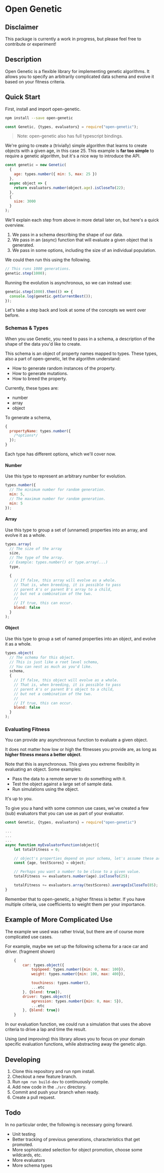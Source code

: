 # Open Genetic

## Disclaimer

This package is currently a work in progress, but please feel free to contribute or experiment!

## Description

Open Genetic is a flexible library for implementing genetic algorithms. It allows you to specify an arbitrarily complicated data schema and evolve it based on your fitness criteria.

## Quick Start

First, install and import open-genetic.

```bash
npm install --save open-genetic
```

```javascript
const Genetic, {types, evaluators} = require("open-genetic");
```

> Note: open-genetic also has full typescript bindings.

We're going to create a (trivially) simple algorithm that learns to create objects with a given age, in this case 25. This example is **far too simple** to require a genetic algorithm, but it's a nice way to introduce the API.

```javascript
const genetic = new Genetic(
  {
    age: types.number({ min: 5, max: 25 })
  },
  async object => {
    return evaluators.number(object.age).isCloseTo(22);
  },
  {
    size: 3000
  }
);
```

We'll explain each step from above in more detail later on, but here's a quick overview.

1. We pass in a schema describing the shape of our data.
2. We pass in an (async) function that will evaluate a given object that is generated.
3. We pass in some options, including the size of an individual population.

We could then run this using the following.

```javascript
// This runs 1000 generations.
genetic.step(1000);
```

Running the evolution is asynchronous, so we can instead use:

```javascript
genetic.step(1000).then(() => {
  console.log(genetic.getCurrentBest());
});
```

Let's take a step back and look at some of the concepts we went over before.

### Schemas & Types

When you use Genetic, you need to pass in a schema, a description of the shape of the data you'd like to create.

This schema is an object of property names mapped to types. These types, also a part of open-genetic, let the algorithm understand:

- How to generate random instances of the property.
- How to generate mutations.
- How to breed the property.

Currently, these types are:

- number
- array
- object

To generate a schema,

```javascript
{
  propertyName: types.number({
    /*options*/
  });
}
```

Each type has different options, which we'll cover now.

#### Number

Use this type to represent an arbitrary number for evolution.

```javascript
types.number({
  // The minimum number for random generation.
  min: 5,
  // The maximum number for random generation.
  min: 5
});
```

#### Array

Use this type to group a set of (unnamed) properties into an array, and evolve it as a whole.

```javascript
types.array(
  // The size of the array
  size,
  // The type of the array.
  // Example: types.number() or type.array(...)
  type,

  {
    // If false, this array will evolve as a whole.
    // That is, when breeding, it is possible to pass
    // parent A's or parent B's array to a child,
    // but not a combination of the two.
    //
    // If true, this can occur.
    blend: false
  }
);
```

#### Object

Use this type to group a set of named properties into an object, and evolve it as a whole.

```javascript
types.object(
  // The schema for this object.
  // This is just like a root level schema,
  // You can nest as much as you'd like.
  schema,
  {
    // If false, this object will evolve as a whole.
    // That is, when breeding, it is possible to pass
    // parent A's or parent B's object to a child,
    // but not a combination of the two.
    //
    // If true, this can occur.
    blend: false
  }
);
```

### Evaluating Fitness

You can provide any asynchronous function to evaluate a given object.

It does not matter how low or high the fitnesses you provide are, as long as **higher fitness means a better object**.

Note that this is asynchronous. This gives you extreme flexibility in evaluating an object. Some examples:

- Pass the data to a remote server to do something with it.
- Test the object against a large set of sample data.
- Run simulations using the object.

It's up to you.

To give you a hand with some common use cases, we've created a few (sub) evaluators that you can use as part of your evaluator.

```javascript
const Genetic, {types, evaluators} = require("open-genetic")

...
...
...
async function myEvaluatorFunction(object){
    let totalFitness = 0;

    // object's properties depend on your schema, let's assume these are present.
    const {age, testScores} = object;

    // Perhaps you want a number to be close to a given value.
    totalFitness += evaluators.number(age).isCloseTo(25);

    totalFitness += evaluators.array(testScores).averageIsCloseTo(85);
}
```

Remember that to open-genetic, a higher fitness is better. If you have multiple criteria, use coefficients to weight them per your importance.

## Example of More Complicated Use

The example we used was rather trivial, but there are of course more complicated use cases.

For example, maybe we set up the following schema for a race car and driver. (fragment shown)

```javascript
    {
        car: types.object({
            topSpeed: types.number({min: 0, max: 100}),
            weight: types.number({min: 100, max: 400}),

            touchiness: types.number(),
            ...etc
        }, {blend: true}),
        driver: types.object({
            agression: types.number({min: 0, max: 5}),
            ...etc
        }, {blend: true})
    }
```

In our evaluation function, we could run a simulation that uses the above criteria to drive a lap and time the result.

Using (and improving) this library allows you to focus on your domain specific evaluation functions, while abstracting away the genetic algo.

## Developing

1. Clone this repository and run npm install.
2. Checkout a new feature branch.
3. Run `npm run build-dev` to continuously compile.
4. Add new code in the `./src` directory.
5. Commit and push your branch when ready.
6. Create a pull request.

## Todo

In no particular order, the following is necessary going forward.

- Unit testing
- Better tracking of previous generations, characteristics that get promoted.
- More sophisticated selection for object promotion, choose some wildcards, etc.
- More evaluators
- More schema types
